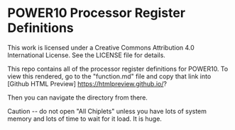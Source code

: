 # POWER10 Processor Register Definitions #

This work is licensed under a Creative Commons Attribution 4.0 International License. See the LICENSE file for details.

This repo contains all of the processor register definitions for POWER10.  To view this rendered, go to the "function.md" file and copy that link into [Github HTML Preview] https://htmlpreview.github.io/?

Then you can navigate the directory from there.

Caution -- do not open "All Chiplets" unless you have lots of system memory and lots of time to wait for it load.  It is huge.
